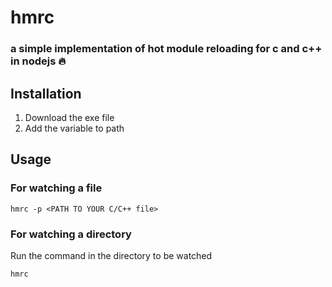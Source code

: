 # hmrc
### a simple implementation of hot module reloading for c and c++ in nodejs 🔥

## Installation
1. Download the exe file
2. Add the variable to path

## Usage

### For watching a file

```shell
hmrc -p <PATH TO YOUR C/C++ file>
```
### For watching a directory

Run the command in the directory to be watched

```shell
hmrc 
```

